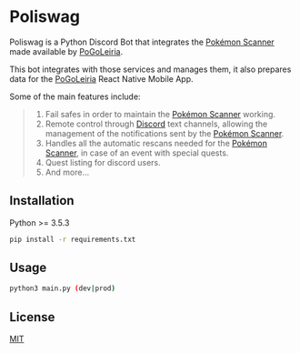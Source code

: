 # Poliswag

Poliswag is a Python Discord Bot that integrates the [Pokémon Scanner](https://pogoleiria.pt) made available by [PoGoLeiria](https://discord.gg/pASCYbp).

This bot integrates with those services and manages them, it also prepares data for the [PoGoLeiria](https://github.com/rubendgpedrosa/PoGoLeiria) React Native Mobile App.

Some of the main features include:
> 1. Fail safes in order to maintain the [Pokémon Scanner](https://pogoleiria.pt) working.
> 2. Remote control through [Discord](https://discord.gg/pASCYbp) text channels, allowing the management of the notifications sent by the [Pokémon Scanner](https://pogoleiria.pt).
> 3. Handles all the automatic rescans needed for the [Pokémon Scanner](https://pogoleiria.pt), in case of an event with special quests.
> 4. Quest listing for discord users.
> 6. And more...

## Installation

Python >= 3.5.3

```bash
pip install -r requirements.txt
```

## Usage

```bash
python3 main.py (dev|prod)
```

## License
[MIT](https://choosealicense.com/licenses/mit/)
